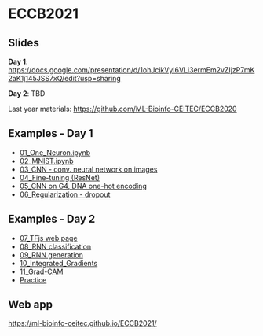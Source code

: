 # ECCB2021

## Slides

**Day 1**: https://docs.google.com/presentation/d/1ohJcikVyI6VLi3ermEm2vZIjzP7mK2aK1j145JSS7xQ/edit?usp=sharing

**Day 2**: TBD

Last year materials: https://github.com/ML-Bioinfo-CEITEC/ECCB2020

## Examples - Day 1

  * [01_One_Neuron.ipynb](https://colab.research.google.com/github/ML-Bioinfo-CEITEC/ECCB2021/blob/main/notebooks/01_One_Neuron.ipynb)
  * [02_MNIST.ipynb](https://colab.research.google.com/github/ML-Bioinfo-CEITEC/ECCB2021/blob/main/notebooks/02_MNIST.ipynb)
  * [03_CNN - conv. neural network on images](https://colab.research.google.com/github/ML-Bioinfo-CEITEC/ECCB2021/blob/main/notebooks/03_CNN_Demo.ipynb) 
  * [04_Fine-tuning (ResNet)](https://colab.research.google.com/github/ML-Bioinfo-CEITEC/ECCB2021/blob/main/notebooks/04_Transfer_Learning.ipynb)
  * [05_CNN on G4, DNA one-hot encoding](https://colab.research.google.com/github/ML-Bioinfo-CEITEC/ECCB2021/blob/main/notebooks/05_One_Hot_Demo.ipynb)
  * [06_Regularization - dropout](https://colab.research.google.com/github/ML-Bioinfo-CEITEC/ECCB2021/blob/main/notebooks/06_Regularization_Demo.ipynb)


## Examples - Day 2

  * [07_TFjs web page](https://ml-bioinfo-ceitec.github.io/ECCB2021/)
  * [08_RNN classification](https://colab.research.google.com/github/ML-Bioinfo-CEITEC/ECCB2021/blob/main/notebooks/08_RNN_classification.ipynb)
  * [09_RNN generation](https://colab.research.google.com/github/ML-Bioinfo-CEITEC/ECCB2021/blob/main/notebooks/09_RNN_generation.ipynb)
  * [10_Integrated_Gradients](https://colab.research.google.com/github/ML-Bioinfo-CEITEC/ECCB2021/blob/main/notebooks/10_Integrated_Gradients_G4.ipynb)
  * [11_Grad-CAM](https://colab.research.google.com/github/ML-Bioinfo-CEITEC/ECCB2021/blob/main/notebooks/11_Grad_CAM_G4.ipynb)
  * [Practice](https://github.com/ML-Bioinfo-CEITEC/ECCB2021/blob/main/notebooks/Practice.ipynb)

## Web app

https://ml-bioinfo-ceitec.github.io/ECCB2021/
